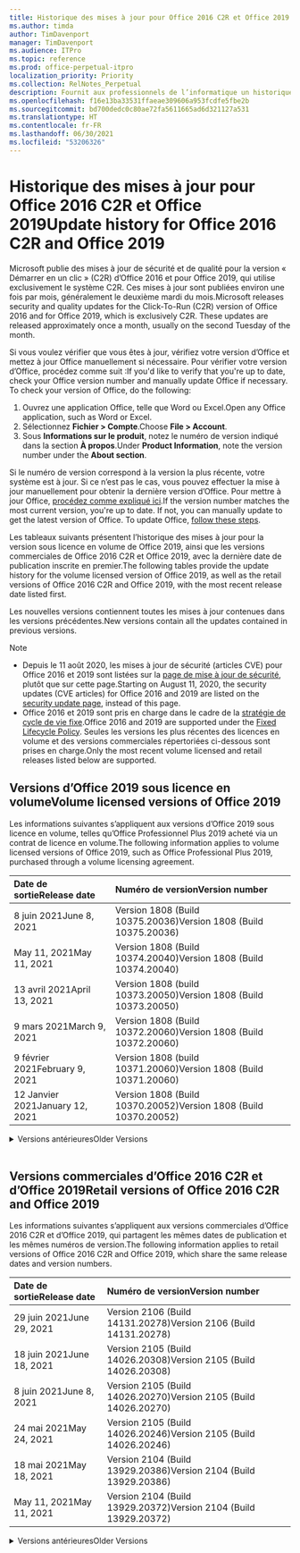 ```yaml
---
title: Historique des mises à jour pour Office 2016 C2R et Office 2019
ms.author: timda
author: TimDavenport
manager: TimDavenport
ms.audience: ITPro
ms.topic: reference
ms.prod: office-perpetual-itpro
localization_priority: Priority
ms.collection: RelNotes_Perpetual
description: Fournit aux professionnels de l’informatique un historique des mises à jour pour les versions perpétuelles d’Office 2016 et 2019 qui utilisent la technologie « Démarrer en un clic » (C2R)
ms.openlocfilehash: f16e13ba33531ffaeae309606a953fcdfe5fbe2b
ms.sourcegitcommit: bd700dedc0c80ae72fa5611665ad6d321127a531
ms.translationtype: HT
ms.contentlocale: fr-FR
ms.lasthandoff: 06/30/2021
ms.locfileid: "53206326"
---
```

# <a name="update-history-for-office-2016-c2r-and-office-2019"></a><span data-ttu-id="bf0e6-103">Historique des mises à jour pour Office 2016 C2R et Office 2019</span><span class="sxs-lookup"><span data-stu-id="bf0e6-103">Update history for Office 2016 C2R and Office 2019</span></span>

<span data-ttu-id="bf0e6-p101">Microsoft publie des mises à jour de sécurité et de qualité pour la version « Démarrer en un clic » (C2R) d’Office 2016 et pour Office 2019, qui utilise exclusivement le système C2R. Ces mises à jour sont publiées environ une fois par mois, généralement le deuxième mardi du mois.</span><span class="sxs-lookup"><span data-stu-id="bf0e6-p101">Microsoft releases security and quality updates for the Click-To-Run (C2R) version of Office 2016 and for Office 2019, which is exclusively C2R. These updates are released approximately once a month, usually on the second Tuesday of the month.</span></span>

<span data-ttu-id="bf0e6-p102">Si vous voulez vérifier que vous êtes à jour, vérifiez votre version d’Office et mettez à jour Office manuellement si nécessaire. Pour vérifier votre version d’Office, procédez comme suit :</span><span class="sxs-lookup"><span data-stu-id="bf0e6-p102">If you'd like to verify that you're up to date, check your Office version number and manually update Office if necessary. To check your version of Office, do the following:</span></span>

  1.    <span data-ttu-id="bf0e6-108">Ouvrez une application Office, telle que Word ou Excel.</span><span class="sxs-lookup"><span data-stu-id="bf0e6-108">Open any Office application, such as Word or Excel.</span></span>
  2.    <span data-ttu-id="bf0e6-109">Sélectionnez **Fichier > Compte**.</span><span class="sxs-lookup"><span data-stu-id="bf0e6-109">Choose **File > Account**.</span></span>
  3.    <span data-ttu-id="bf0e6-110">Sous **Informations sur le produit**, notez le numéro de version indiqué dans la section **À propos**.</span><span class="sxs-lookup"><span data-stu-id="bf0e6-110">Under **Product Information**, note the version number under the **About section**.</span></span>

<span data-ttu-id="bf0e6-p103">Si le numéro de version correspond à la version la plus récente, votre système est à jour. Si ce n’est pas le cas, vous pouvez effectuer la mise à jour manuellement pour obtenir la dernière version d’Office. Pour mettre à jour Office, [procédez comme expliqué ici](https://support.office.com/article/2ab296f3-7f03-43a2-8e50-46de917611c5).</span><span class="sxs-lookup"><span data-stu-id="bf0e6-p103">If the version number matches the most current version, you're up to date. If not, you can manually update to get the latest version of Office. To update Office, [follow these steps](https://support.office.com/article/2ab296f3-7f03-43a2-8e50-46de917611c5).</span></span>


<span data-ttu-id="bf0e6-114">Les tableaux suivants présentent l’historique des mises à jour pour la version sous licence en volume de Office 2019, ainsi que les versions commerciales de Office 2016 C2R et Office 2019, avec la dernière date de publication inscrite en premier.</span><span class="sxs-lookup"><span data-stu-id="bf0e6-114">The following tables provide the update history for the volume licensed version of Office 2019, as well as the retail versions of Office 2016 C2R and Office 2019, with the most recent release date listed first.</span></span>

<span data-ttu-id="bf0e6-115">Les nouvelles versions contiennent toutes les mises à jour contenues dans les versions précédentes.</span><span class="sxs-lookup"><span data-stu-id="bf0e6-115">New versions contain all the updates contained in previous versions.</span></span>


 > [!NOTE]
> - <span data-ttu-id="bf0e6-116">Depuis le 11 août 2020, les mises à jour de sécurité (articles CVE) pour Office 2016 et 2019 sont listées sur la [page de mise à jour de sécurité](./microsoft365-apps-security-updates.md), plutôt que sur cette page.</span><span class="sxs-lookup"><span data-stu-id="bf0e6-116">Starting on August 11, 2020, the security updates (CVE articles) for Office 2016 and 2019 are listed on the [security update page](./microsoft365-apps-security-updates.md), instead of this page.</span></span> 
> - <span data-ttu-id="bf0e6-117">Office 2016 et 2019 sont pris en charge dans le cadre de la [stratégie de cycle de vie fixe](/lifecycle/policies/fixed).</span><span class="sxs-lookup"><span data-stu-id="bf0e6-117">Office 2016 and 2019 are supported under the [Fixed Lifecycle Policy](/lifecycle/policies/fixed).</span></span> <span data-ttu-id="bf0e6-118">Seules les versions les plus récentes des licences en volume et des versions commerciales répertoriées ci-dessous sont prises en charge.</span><span class="sxs-lookup"><span data-stu-id="bf0e6-118">Only the most recent volume licensed and retail releases listed below are supported.</span></span>


## <a name="volume-licensed-versions-of-office-2019"></a><span data-ttu-id="bf0e6-119">Versions d’Office 2019 sous licence en volume</span><span class="sxs-lookup"><span data-stu-id="bf0e6-119">Volume licensed versions of Office 2019</span></span>
<span data-ttu-id="bf0e6-120">Les informations suivantes s’appliquent aux versions d’Office 2019 sous licence en volume, telles qu’Office Professionnel Plus 2019 acheté via un contrat de licence en volume.</span><span class="sxs-lookup"><span data-stu-id="bf0e6-120">The following information applies to volume licensed versions of Office 2019, such as Office Professional Plus 2019, purchased through a volume licensing agreement.</span></span>

[//]: # (NE PAS SUPPRIMER LE DÉBUT DU TABLEAU VL)


|<span data-ttu-id="bf0e6-122">**Date de sortie**</span><span class="sxs-lookup"><span data-stu-id="bf0e6-122">**Release date**</span></span>|<span data-ttu-id="bf0e6-123">**Numéro de version**</span><span class="sxs-lookup"><span data-stu-id="bf0e6-123">**Version number**</span></span>|
|:-----|:-----|
|<span data-ttu-id="bf0e6-124">8 juin 2021</span><span class="sxs-lookup"><span data-stu-id="bf0e6-124">June 8, 2021</span></span>|<span data-ttu-id="bf0e6-125">Version 1808 (Build 10375.20036)</span><span class="sxs-lookup"><span data-stu-id="bf0e6-125">Version 1808 (Build 10375.20036)</span></span>|
|<span data-ttu-id="bf0e6-126">May 11, 2021</span><span class="sxs-lookup"><span data-stu-id="bf0e6-126">May 11, 2021</span></span>|<span data-ttu-id="bf0e6-127">Version 1808 (Build 10374.20040)</span><span class="sxs-lookup"><span data-stu-id="bf0e6-127">Version 1808 (Build 10374.20040)</span></span>|
|<span data-ttu-id="bf0e6-128">13 avril 2021</span><span class="sxs-lookup"><span data-stu-id="bf0e6-128">April 13, 2021</span></span>|<span data-ttu-id="bf0e6-129">Version 1808 (build 10373.20050)</span><span class="sxs-lookup"><span data-stu-id="bf0e6-129">Version 1808 (Build 10373.20050)</span></span>|
|<span data-ttu-id="bf0e6-130">9 mars 2021</span><span class="sxs-lookup"><span data-stu-id="bf0e6-130">March 9, 2021</span></span>|<span data-ttu-id="bf0e6-131">Version 1808 (Build 10372.20060)</span><span class="sxs-lookup"><span data-stu-id="bf0e6-131">Version 1808 (Build 10372.20060)</span></span>|
|<span data-ttu-id="bf0e6-132">9 février 2021</span><span class="sxs-lookup"><span data-stu-id="bf0e6-132">February 9, 2021</span></span>|<span data-ttu-id="bf0e6-133">Version 1808 (build 10371.20060)</span><span class="sxs-lookup"><span data-stu-id="bf0e6-133">Version 1808 (Build 10371.20060)</span></span>|
|<span data-ttu-id="bf0e6-134">12 Janvier 2021</span><span class="sxs-lookup"><span data-stu-id="bf0e6-134">January 12, 2021</span></span>|<span data-ttu-id="bf0e6-135">Version 1808 (Build 10370.20052)</span><span class="sxs-lookup"><span data-stu-id="bf0e6-135">Version 1808 (Build 10370.20052)</span></span>|


[//]: # (NE PAS SUPPRIMER LA FIN DU TABLEAU VL)

<details>
<summary><span data-ttu-id="bf0e6-137">Versions antérieures</span><span class="sxs-lookup"><span data-stu-id="bf0e6-137">Older Versions</span></span></summary>
 

[//]: # (NE PAS SUPPRIMER LE DÉBUT DE L’ANCIEN TABLEAU VL)


|<span data-ttu-id="bf0e6-139">**Date de sortie**</span><span class="sxs-lookup"><span data-stu-id="bf0e6-139">**Release date**</span></span>|<span data-ttu-id="bf0e6-140">**Numéro de version**</span><span class="sxs-lookup"><span data-stu-id="bf0e6-140">**Version number**</span></span>|
|:-----|:-----|
|<span data-ttu-id="bf0e6-141">8 décembre 2020</span><span class="sxs-lookup"><span data-stu-id="bf0e6-141">December 8, 2020</span></span>|<span data-ttu-id="bf0e6-142">Version 1808 (Build 10369,20032)</span><span class="sxs-lookup"><span data-stu-id="bf0e6-142">Version 1808 (Build 10369.20032)</span></span>|
|<span data-ttu-id="bf0e6-143">10 novembre 2020</span><span class="sxs-lookup"><span data-stu-id="bf0e6-143">November 10, 2020</span></span>|<span data-ttu-id="bf0e6-144">Version 1808 (build 10368.20035)</span><span class="sxs-lookup"><span data-stu-id="bf0e6-144">Version 1808 (Build 10368.20035)</span></span>|
|<span data-ttu-id="bf0e6-145">13 octobre 2020</span><span class="sxs-lookup"><span data-stu-id="bf0e6-145">October 13, 2020</span></span>|<span data-ttu-id="bf0e6-146">Version 1808 (build 10367.20048)</span><span class="sxs-lookup"><span data-stu-id="bf0e6-146">Version 1808 (Build 10367.20048)</span></span>|
|<span data-ttu-id="bf0e6-147">8 septembre 2020</span><span class="sxs-lookup"><span data-stu-id="bf0e6-147">September 8, 2020</span></span>|<span data-ttu-id="bf0e6-148">Version 1808 (Build 10366.20016)</span><span class="sxs-lookup"><span data-stu-id="bf0e6-148">Version 1808 (Build 10366.20016)</span></span>|
|<span data-ttu-id="bf0e6-149">11 août 2020</span><span class="sxs-lookup"><span data-stu-id="bf0e6-149">August 11, 2020</span></span>|<span data-ttu-id="bf0e6-150">Version 1808 (Build 10364.20059)</span><span class="sxs-lookup"><span data-stu-id="bf0e6-150">Version 1808 (Build 10364.20059)</span></span>|
|<span data-ttu-id="bf0e6-151">14 juillet 2020</span><span class="sxs-lookup"><span data-stu-id="bf0e6-151">July 14, 2020</span></span>   |<span data-ttu-id="bf0e6-152">Version 1808 (Build 10363.20015)</span><span class="sxs-lookup"><span data-stu-id="bf0e6-152">Version 1808 (Build 10363.20015)</span></span>  |
|<span data-ttu-id="bf0e6-153">09 juin 2020</span><span class="sxs-lookup"><span data-stu-id="bf0e6-153">June 9, 2020</span></span>   |<span data-ttu-id="bf0e6-154">Version 1808 (Build 10361.20002)</span><span class="sxs-lookup"><span data-stu-id="bf0e6-154">Version 1808 (Build 10361.20002)</span></span>  |
|<span data-ttu-id="bf0e6-155">12 mai 2020</span><span class="sxs-lookup"><span data-stu-id="bf0e6-155">May 12, 2020</span></span>   |<span data-ttu-id="bf0e6-156">Version 1808 (build 10359.20023)</span><span class="sxs-lookup"><span data-stu-id="bf0e6-156">Version 1808 (Build 10359.20023)</span></span>  |
|<span data-ttu-id="bf0e6-157">14 avril 2020</span><span class="sxs-lookup"><span data-stu-id="bf0e6-157">April 14, 2020</span></span>   |<span data-ttu-id="bf0e6-158">Version 1808 (build 10358.20061)</span><span class="sxs-lookup"><span data-stu-id="bf0e6-158">Version 1808 (Build 10358.20061)</span></span>  |
|<span data-ttu-id="bf0e6-159">10 mars 2020</span><span class="sxs-lookup"><span data-stu-id="bf0e6-159">March 10, 2020</span></span>   |<span data-ttu-id="bf0e6-160">Version 1808 (Build 10357.20081)</span><span class="sxs-lookup"><span data-stu-id="bf0e6-160">Version 1808 (Build 10357.20081)</span></span>  |
|<span data-ttu-id="bf0e6-161">11 février 2020</span><span class="sxs-lookup"><span data-stu-id="bf0e6-161">February 11, 2020</span></span>   |<span data-ttu-id="bf0e6-162">Version 1808 (build 10356.20006)</span><span class="sxs-lookup"><span data-stu-id="bf0e6-162">Version 1808 (Build 10356.20006)</span></span>  |


[//]: # (NE PAS SUPPRIMER LA FIN DE L’ANCIEN TABLEAU VL)

</details>


<br/>

## <a name="retail-versions-of-office-2016-c2r-and-office-2019"></a><span data-ttu-id="bf0e6-164">Versions commerciales d’Office 2016 C2R et d’Office 2019</span><span class="sxs-lookup"><span data-stu-id="bf0e6-164">Retail versions of Office 2016 C2R and Office 2019</span></span>
<span data-ttu-id="bf0e6-165">Les informations suivantes s’appliquent aux versions commerciales d’Office 2016 C2R et d’Office 2019, qui partagent les mêmes dates de publication et les mêmes numéros de version.</span><span class="sxs-lookup"><span data-stu-id="bf0e6-165">The following information applies to retail versions of Office 2016 C2R and Office 2019, which share the same release dates and version numbers.</span></span>

[//]: # (NE PAS SUPPRIMER LE DÉBUT DU TABLEAU DE VENTE AU DÉTAIL)


|<span data-ttu-id="bf0e6-167">**Date de sortie**</span><span class="sxs-lookup"><span data-stu-id="bf0e6-167">**Release date**</span></span>|<span data-ttu-id="bf0e6-168">**Numéro de version**</span><span class="sxs-lookup"><span data-stu-id="bf0e6-168">**Version number**</span></span>|
|:-----|:-----|
|<span data-ttu-id="bf0e6-169">29 juin 2021</span><span class="sxs-lookup"><span data-stu-id="bf0e6-169">June 29, 2021</span></span>|<span data-ttu-id="bf0e6-170">Version 2106 (Build 14131.20278)</span><span class="sxs-lookup"><span data-stu-id="bf0e6-170">Version 2106 (Build 14131.20278)</span></span>|
|<span data-ttu-id="bf0e6-171">18 juin 2021</span><span class="sxs-lookup"><span data-stu-id="bf0e6-171">June 18, 2021</span></span>|<span data-ttu-id="bf0e6-172">Version 2105 (Build 14026.20308)</span><span class="sxs-lookup"><span data-stu-id="bf0e6-172">Version 2105 (Build 14026.20308)</span></span>|
|<span data-ttu-id="bf0e6-173">8 juin 2021</span><span class="sxs-lookup"><span data-stu-id="bf0e6-173">June 8, 2021</span></span>|<span data-ttu-id="bf0e6-174">Version 2105 (Build 14026.20270)</span><span class="sxs-lookup"><span data-stu-id="bf0e6-174">Version 2105 (Build 14026.20270)</span></span>|
|<span data-ttu-id="bf0e6-175">24 mai 2021</span><span class="sxs-lookup"><span data-stu-id="bf0e6-175">May 24, 2021</span></span>|<span data-ttu-id="bf0e6-176">Version 2105 (Build 14026.20246)</span><span class="sxs-lookup"><span data-stu-id="bf0e6-176">Version 2105 (Build 14026.20246)</span></span>|
|<span data-ttu-id="bf0e6-177">18 mai 2021</span><span class="sxs-lookup"><span data-stu-id="bf0e6-177">May 18, 2021</span></span>|<span data-ttu-id="bf0e6-178">Version 2104 (Build 13929.20386)</span><span class="sxs-lookup"><span data-stu-id="bf0e6-178">Version 2104 (Build 13929.20386)</span></span>|
|<span data-ttu-id="bf0e6-179">May 11, 2021</span><span class="sxs-lookup"><span data-stu-id="bf0e6-179">May 11, 2021</span></span>|<span data-ttu-id="bf0e6-180">Version 2104 (Build 13929.20372)</span><span class="sxs-lookup"><span data-stu-id="bf0e6-180">Version 2104 (Build 13929.20372)</span></span>|


[//]: # (NE PAS SUPPRIMER LA FIN DU TABLEAU DE VENTE AU DÉTAIL)

<details>
<summary><span data-ttu-id="bf0e6-182">Versions antérieures</span><span class="sxs-lookup"><span data-stu-id="bf0e6-182">Older Versions</span></span></summary>
 

[//]: # (NE PAS SUPPRIMER LE DÉBUT DE L’ANCIEN TABLEAU DE VENTE AU DÉTAIL)


|<span data-ttu-id="bf0e6-184">**Date de sortie**</span><span class="sxs-lookup"><span data-stu-id="bf0e6-184">**Release date**</span></span>|<span data-ttu-id="bf0e6-185">**Numéro de version**</span><span class="sxs-lookup"><span data-stu-id="bf0e6-185">**Version number**</span></span>|
|:-----|:-----|
|<span data-ttu-id="bf0e6-186">29 avril 2021</span><span class="sxs-lookup"><span data-stu-id="bf0e6-186">April 29, 2021</span></span>|<span data-ttu-id="bf0e6-187">Version 2104 (Build 13929.20296)</span><span class="sxs-lookup"><span data-stu-id="bf0e6-187">Version 2104 (Build 13929.20296)</span></span>|
|<span data-ttu-id="bf0e6-188">23 avril 2021</span><span class="sxs-lookup"><span data-stu-id="bf0e6-188">April 23, 2021</span></span>|<span data-ttu-id="bf0e6-189">Version 2103 (build 13901.20462)</span><span class="sxs-lookup"><span data-stu-id="bf0e6-189">Version 2103 (Build 13901.20462)</span></span>|
|<span data-ttu-id="bf0e6-190">13 avril 2021</span><span class="sxs-lookup"><span data-stu-id="bf0e6-190">April 13, 2021</span></span>|<span data-ttu-id="bf0e6-191">Version 2103 (build 13901.20400)</span><span class="sxs-lookup"><span data-stu-id="bf0e6-191">Version 2103 (Build 13901.20400)</span></span>|
|<span data-ttu-id="bf0e6-192">2 avril 2021</span><span class="sxs-lookup"><span data-stu-id="bf0e6-192">April 2, 2021</span></span>|<span data-ttu-id="bf0e6-193">Version 2103 (build 13901.20336)</span><span class="sxs-lookup"><span data-stu-id="bf0e6-193">Version 2103 (Build 13901.20336)</span></span>|
|<span data-ttu-id="bf0e6-194">30 mars 2021</span><span class="sxs-lookup"><span data-stu-id="bf0e6-194">March 30, 2021</span></span>|<span data-ttu-id="bf0e6-195">Version 2103 (Build 13901.20312)</span><span class="sxs-lookup"><span data-stu-id="bf0e6-195">Version 2103 (Build 13901.20312)</span></span>|
|<span data-ttu-id="bf0e6-196">18 mars 2021</span><span class="sxs-lookup"><span data-stu-id="bf0e6-196">March 18, 2021</span></span>|<span data-ttu-id="bf0e6-197">Version 2102 (Build 13801.20360)</span><span class="sxs-lookup"><span data-stu-id="bf0e6-197">Version 2102 (Build 13801.20360)</span></span>|
|<span data-ttu-id="bf0e6-198">9 mars 2021</span><span class="sxs-lookup"><span data-stu-id="bf0e6-198">March 9, 2021</span></span>|<span data-ttu-id="bf0e6-199">Version 2102 (Build 13801.20294)</span><span class="sxs-lookup"><span data-stu-id="bf0e6-199">Version 2102 (Build 13801.20294)</span></span>|
|<span data-ttu-id="bf0e6-200">1er mars 2021</span><span class="sxs-lookup"><span data-stu-id="bf0e6-200">March 1, 2021</span></span>|<span data-ttu-id="bf0e6-201">Version 2102 (build 13801.20266)</span><span class="sxs-lookup"><span data-stu-id="bf0e6-201">Version 2102 (Build 13801.20266)</span></span>|
|<span data-ttu-id="bf0e6-202">16 février 2021</span><span class="sxs-lookup"><span data-stu-id="bf0e6-202">February 16, 2021</span></span>|<span data-ttu-id="bf0e6-203">Version 2101 (Build 13628.20448)</span><span class="sxs-lookup"><span data-stu-id="bf0e6-203">Version 2101 (Build 13628.20448)</span></span>|
|<span data-ttu-id="bf0e6-204">9 février 2021</span><span class="sxs-lookup"><span data-stu-id="bf0e6-204">February 9, 2021</span></span>|<span data-ttu-id="bf0e6-205">Version 2101 (build 13628.20380)</span><span class="sxs-lookup"><span data-stu-id="bf0e6-205">Version 2101 (Build 13628.20380)</span></span>|
|<span data-ttu-id="bf0e6-206">26 janvier 2021</span><span class="sxs-lookup"><span data-stu-id="bf0e6-206">January 26, 2021</span></span>|<span data-ttu-id="bf0e6-207">Version 2101 (Build 13628.20274)</span><span class="sxs-lookup"><span data-stu-id="bf0e6-207">Version 2101 (Build 13628.20274)</span></span>|
|<span data-ttu-id="bf0e6-208">21 janvier 2021</span><span class="sxs-lookup"><span data-stu-id="bf0e6-208">January 21, 2021</span></span>|<span data-ttu-id="bf0e6-209">Version 2012 (build 13530.20440)</span><span class="sxs-lookup"><span data-stu-id="bf0e6-209">Version 2012 (Build 13530.20440)</span></span>|
|<span data-ttu-id="bf0e6-210">12 Janvier 2021</span><span class="sxs-lookup"><span data-stu-id="bf0e6-210">January 12, 2021</span></span>|<span data-ttu-id="bf0e6-211">Version 2012 (Build 13530.20376)</span><span class="sxs-lookup"><span data-stu-id="bf0e6-211">Version 2012 (Build 13530.20376)</span></span>|
|<span data-ttu-id="bf0e6-212">5 janvier 2021</span><span class="sxs-lookup"><span data-stu-id="bf0e6-212">January 5, 2021</span></span>|<span data-ttu-id="bf0e6-213">Version 2012 (build 13530.20316)</span><span class="sxs-lookup"><span data-stu-id="bf0e6-213">Version 2012 (Build 13530.20316)</span></span>|
|<span data-ttu-id="bf0e6-214">21 décembre 2020</span><span class="sxs-lookup"><span data-stu-id="bf0e6-214">December 21, 2020</span></span>|<span data-ttu-id="bf0e6-215">Version 2011 (build 13426.20404)</span><span class="sxs-lookup"><span data-stu-id="bf0e6-215">Version 2011 (Build 13426.20404)</span></span>|
|<span data-ttu-id="bf0e6-216">8 décembre 2020</span><span class="sxs-lookup"><span data-stu-id="bf0e6-216">December 8, 2020</span></span>|<span data-ttu-id="bf0e6-217">Version 2011 (Build 13426,20332)</span><span class="sxs-lookup"><span data-stu-id="bf0e6-217">Version 2011 (Build 13426.20332)</span></span>|
|<span data-ttu-id="bf0e6-218">2 décembre 2020</span><span class="sxs-lookup"><span data-stu-id="bf0e6-218">December 2, 2020</span></span>|<span data-ttu-id="bf0e6-219">Version 2011 (build 13426.20308)</span><span class="sxs-lookup"><span data-stu-id="bf0e6-219">Version 2011 (Build 13426.20308)</span></span>|
|<span data-ttu-id="bf0e6-220">30 novembre 2020</span><span class="sxs-lookup"><span data-stu-id="bf0e6-220">November 30, 2020</span></span>|<span data-ttu-id="bf0e6-221">Version 2011 (build 13426.20294)</span><span class="sxs-lookup"><span data-stu-id="bf0e6-221">Version 2011 (Build 13426.20294)</span></span>|
|<span data-ttu-id="bf0e6-222">23 novembre 2020</span><span class="sxs-lookup"><span data-stu-id="bf0e6-222">November 23, 2020</span></span>|<span data-ttu-id="bf0e6-223">Version 2011 (build 13426.20274)</span><span class="sxs-lookup"><span data-stu-id="bf0e6-223">Version 2011 (Build 13426.20274)</span></span>|
|<span data-ttu-id="bf0e6-224">17 novembre 2020</span><span class="sxs-lookup"><span data-stu-id="bf0e6-224">November 17, 2020</span></span>|<span data-ttu-id="bf0e6-225">Version 2010 (build 13328.20408)</span><span class="sxs-lookup"><span data-stu-id="bf0e6-225">Version 2010 (Build 13328.20408)</span></span>|
|<span data-ttu-id="bf0e6-226">10 novembre 2020</span><span class="sxs-lookup"><span data-stu-id="bf0e6-226">November 10, 2020</span></span>|<span data-ttu-id="bf0e6-227">Version 2010 (build 13328.20356)</span><span class="sxs-lookup"><span data-stu-id="bf0e6-227">Version 2010 (Build 13328.20356)</span></span>|
|<span data-ttu-id="bf0e6-228">27 octobre 2020</span><span class="sxs-lookup"><span data-stu-id="bf0e6-228">October 27, 2020</span></span>|<span data-ttu-id="bf0e6-229">Version 2010 (build 13328.20292)</span><span class="sxs-lookup"><span data-stu-id="bf0e6-229">Version 2010 (Build 13328.20292)</span></span>|
|<span data-ttu-id="bf0e6-230">21 octobre 2020</span><span class="sxs-lookup"><span data-stu-id="bf0e6-230">October 21, 2020</span></span>|<span data-ttu-id="bf0e6-231">Version 2009 (Build 13231.20418)</span><span class="sxs-lookup"><span data-stu-id="bf0e6-231">Version 2009 (Build 13231.20418)</span></span>|
|<span data-ttu-id="bf0e6-232">13 octobre 2020</span><span class="sxs-lookup"><span data-stu-id="bf0e6-232">October 13, 2020</span></span>|<span data-ttu-id="bf0e6-233">Version 2009 (build 13231.20390)</span><span class="sxs-lookup"><span data-stu-id="bf0e6-233">Version 2009 (Build 13231.20390)</span></span>|
|<span data-ttu-id="bf0e6-234">8 octobre 2020</span><span class="sxs-lookup"><span data-stu-id="bf0e6-234">October 8, 2020</span></span>|<span data-ttu-id="bf0e6-235">Version 2009 (Build 13231.20368)</span><span class="sxs-lookup"><span data-stu-id="bf0e6-235">Version 2009 (Build 13231.20368)</span></span>|
|<span data-ttu-id="bf0e6-236">28 septembre 2020</span><span class="sxs-lookup"><span data-stu-id="bf0e6-236">September 28, 2020</span></span>|<span data-ttu-id="bf0e6-237">Version 2009 (Build 13231.20262)</span><span class="sxs-lookup"><span data-stu-id="bf0e6-237">Version 2009 (Build 13231.20262)</span></span>|
|<span data-ttu-id="bf0e6-238">22 septembre 2020</span><span class="sxs-lookup"><span data-stu-id="bf0e6-238">September 22, 2020</span></span>|<span data-ttu-id="bf0e6-239">Version 2008 (Build 13127.20508)</span><span class="sxs-lookup"><span data-stu-id="bf0e6-239">Version 2008 (Build 13127.20508)</span></span>|
|<span data-ttu-id="bf0e6-240">9 septembre 2020</span><span class="sxs-lookup"><span data-stu-id="bf0e6-240">September 9, 2020</span></span>|<span data-ttu-id="bf0e6-241">Version 2008 (build 13127.20408)</span><span class="sxs-lookup"><span data-stu-id="bf0e6-241">Version 2008 (Build 13127.20408)</span></span>|
|<span data-ttu-id="bf0e6-242">31 août 2020</span><span class="sxs-lookup"><span data-stu-id="bf0e6-242">August 31, 2020</span></span>|<span data-ttu-id="bf0e6-243">Version 2008 (build 13127.20296)</span><span class="sxs-lookup"><span data-stu-id="bf0e6-243">Version 2008 (Build 13127.20296)</span></span>|
|<span data-ttu-id="bf0e6-244">25 août 2020</span><span class="sxs-lookup"><span data-stu-id="bf0e6-244">August 25, 2020</span></span>|<span data-ttu-id="bf0e6-245">Version 2007 (Build 13029.20460)</span><span class="sxs-lookup"><span data-stu-id="bf0e6-245">Version 2007 (Build 13029.20460)</span></span>|
|<span data-ttu-id="bf0e6-246">11 août 2020</span><span class="sxs-lookup"><span data-stu-id="bf0e6-246">August 11, 2020</span></span>|<span data-ttu-id="bf0e6-247">Version 2007 (Build 13029.20344)</span><span class="sxs-lookup"><span data-stu-id="bf0e6-247">Version 2007 (Build 13029.20344)</span></span>|
|<span data-ttu-id="bf0e6-248">30 juillet 2020</span><span class="sxs-lookup"><span data-stu-id="bf0e6-248">July 30, 2020</span></span>|<span data-ttu-id="bf0e6-249">Version 2007 (build 13029.20308)</span><span class="sxs-lookup"><span data-stu-id="bf0e6-249">Version 2007 (Build 13029.20308)</span></span>  |
|<span data-ttu-id="bf0e6-250">28 juillet 2020</span><span class="sxs-lookup"><span data-stu-id="bf0e6-250">July 28, 2020</span></span>|<span data-ttu-id="bf0e6-251">Version 2006 (Build 13001.20498)</span><span class="sxs-lookup"><span data-stu-id="bf0e6-251">Version 2006 (Build 13001.20498)</span></span>  |
|<span data-ttu-id="bf0e6-252">14 juillet 2020</span><span class="sxs-lookup"><span data-stu-id="bf0e6-252">July 14, 2020</span></span>|<span data-ttu-id="bf0e6-253">Version 2006 (Build 13001.20384)</span><span class="sxs-lookup"><span data-stu-id="bf0e6-253">Version 2006 (Build 13001.20384)</span></span>  |
|<span data-ttu-id="bf0e6-254">30 juin 2020</span><span class="sxs-lookup"><span data-stu-id="bf0e6-254">June 30, 2020</span></span>|<span data-ttu-id="bf0e6-255">Version 2006 (Build 13001.20266)</span><span class="sxs-lookup"><span data-stu-id="bf0e6-255">Version 2006 (Build 13001.20266)</span></span>  |
|<span data-ttu-id="bf0e6-256">24 juin 2020</span><span class="sxs-lookup"><span data-stu-id="bf0e6-256">June 24, 2020</span></span>|<span data-ttu-id="bf0e6-257">Version 2005 (Build 12827.20470)</span><span class="sxs-lookup"><span data-stu-id="bf0e6-257">Version 2005 (Build 12827.20470)</span></span>  |
|<span data-ttu-id="bf0e6-258">09 juin 2020</span><span class="sxs-lookup"><span data-stu-id="bf0e6-258">June 9, 2020</span></span>|<span data-ttu-id="bf0e6-259">Version 2005 (Build 12827.20336)</span><span class="sxs-lookup"><span data-stu-id="bf0e6-259">Version 2005 (Build 12827.20336)</span></span>  |
|<span data-ttu-id="bf0e6-260">02 juin 2020</span><span class="sxs-lookup"><span data-stu-id="bf0e6-260">June 2, 2020</span></span>|<span data-ttu-id="bf0e6-261">Version 2005 (Build 12827.20268)</span><span class="sxs-lookup"><span data-stu-id="bf0e6-261">Version 2005 (Build 12827.20268)</span></span>  |
|<span data-ttu-id="bf0e6-262">21 Mai 2020</span><span class="sxs-lookup"><span data-stu-id="bf0e6-262">May 21, 2020</span></span>|<span data-ttu-id="bf0e6-263">Version 2004 (Build 12730.20352)</span><span class="sxs-lookup"><span data-stu-id="bf0e6-263">Version 2004 (Build 12730.20352)</span></span>  |
|<span data-ttu-id="bf0e6-264">12 mai 2020</span><span class="sxs-lookup"><span data-stu-id="bf0e6-264">May 12, 2020</span></span>|<span data-ttu-id="bf0e6-265">Version 2004 (build 12730.20270)</span><span class="sxs-lookup"><span data-stu-id="bf0e6-265">Version 2004 (Build 12730.20270)</span></span>  |
|<span data-ttu-id="bf0e6-266">4 mai 2020</span><span class="sxs-lookup"><span data-stu-id="bf0e6-266">May 4, 2020</span></span>|<span data-ttu-id="bf0e6-267">Version 2004 (Build 12730.20250)</span><span class="sxs-lookup"><span data-stu-id="bf0e6-267">Version 2004 (Build 12730.20250)</span></span>  |
|<span data-ttu-id="bf0e6-268">29 avril 2020</span><span class="sxs-lookup"><span data-stu-id="bf0e6-268">April 29, 2020</span></span>|<span data-ttu-id="bf0e6-269">Version 2004 (Build 12730.20236)</span><span class="sxs-lookup"><span data-stu-id="bf0e6-269">Version 2004 (Build 12730.20236)</span></span>  |
|<span data-ttu-id="bf0e6-270">15 avril 2020</span><span class="sxs-lookup"><span data-stu-id="bf0e6-270">April 15, 2020</span></span>|<span data-ttu-id="bf0e6-271">Version 2003 (build 12624.20466)</span><span class="sxs-lookup"><span data-stu-id="bf0e6-271">Version 2003 (Build 12624.20466)</span></span>  |
|<span data-ttu-id="bf0e6-272">14 avril 2020</span><span class="sxs-lookup"><span data-stu-id="bf0e6-272">April 14, 2020</span></span>|<span data-ttu-id="bf0e6-273">Version 2003 (build 12624.20442)</span><span class="sxs-lookup"><span data-stu-id="bf0e6-273">Version 2003 (Build 12624.20442)</span></span>  |
|<span data-ttu-id="bf0e6-274">31 mars 2020</span><span class="sxs-lookup"><span data-stu-id="bf0e6-274">March 31, 2020</span></span>|<span data-ttu-id="bf0e6-275">Version 2003 (build 12624.20382)</span><span class="sxs-lookup"><span data-stu-id="bf0e6-275">Version 2003 (Build 12624.20382)</span></span>  |
|<span data-ttu-id="bf0e6-276">25 mars 2020</span><span class="sxs-lookup"><span data-stu-id="bf0e6-276">March 25, 2020</span></span>|<span data-ttu-id="bf0e6-277">Version 2003 (Build 12624.20320)</span><span class="sxs-lookup"><span data-stu-id="bf0e6-277">Version 2003 (Build 12624.20320)</span></span>  |
|<span data-ttu-id="bf0e6-278">10 mars 2020</span><span class="sxs-lookup"><span data-stu-id="bf0e6-278">March 10, 2020</span></span>|<span data-ttu-id="bf0e6-279">Version 2002 (Build 12527.20278)</span><span class="sxs-lookup"><span data-stu-id="bf0e6-279">Version 2002 (Build 12527.20278)</span></span>  |
|<span data-ttu-id="bf0e6-280">1er mars 2020</span><span class="sxs-lookup"><span data-stu-id="bf0e6-280">March 1, 2020</span></span>   |<span data-ttu-id="bf0e6-281">Version 2002 (Build 12527.20242)</span><span class="sxs-lookup"><span data-stu-id="bf0e6-281">Version 2002 (Build 12527.20242)</span></span>  |


[//]: # (NE PAS SUPPRIMER LA FIN DE L’ANCIEN TABLEAU DE VENTE AU DÉTAIL)


</details>